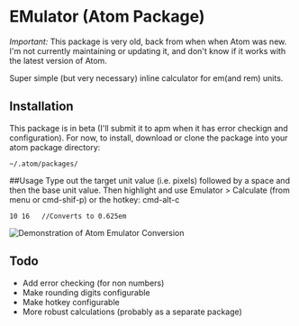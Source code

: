 # EMulator (Atom Package)
*Important:* This package is very old, back from when when Atom was new. I'm not currently maintaining or updating it, and don't know if it works with the latest version of Atom.

Super simple (but very necessary) inline calculator for em(and rem) units.

## Installation
This package is in beta (I'll submit it to apm when it has error checkign and configuration). For now, to install, download or clone the package into your atom package directory:

```
~/.atom/packages/
```

##Usage
Type out the target unit value (i.e. pixels) followed by a space and then the base unit value. Then highlight and use Emulator > Calculate (from menu or cmd-shif-p) or the hotkey: cmd-alt-c

```10 16   //Converts to 0.625em```

![Demonstration of Atom Emulator Conversion](demo.gif)

## Todo
- Add error checking (for non numbers)
- Make rounding digits configurable
- Make hotkey configurable
- More robust calculations (probably as a separate package)
